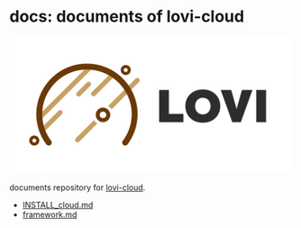 # docs: documents of lovi-cloud

![logo](./resources/lovi_logo.png)

documents repository for [lovi-cloud](https://github.com/lovi-cloud).

- [INSTALL_cloud.md](./INSTALL_cloud.md)
- [framework.md](./framework.md)